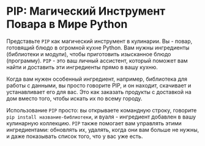 # PIP: Магический Инструмент Повара в Мире Python

Представьте `PIP` как магический инструмент в кулинарии. Вы - повар, готовящий блюдо в огромной кухне Python. Вам нужны ингредиенты (библиотеки и модули), чтобы приготовить изысканное блюдо (программу). `PIP` - это ваш личный ассистент, который поможет вам найти и доставить эти ингредиенты прямо в вашу кухню.

Когда вам нужен особенный ингредиент, например, библиотека для работы с данными, вы просто говорите PIP, и он находит, скачивает и устанавливает его для вас. Это как заказать продукты с доставкой на дом вместо того, чтобы искать их по всему городу.

Использование `PIP` просто: вы открываете командную строку, говорите `pip install название-библиотеки`, и вуаля - ингредиент добавлен в вашу кулинарную коллекцию. `PIP` также помогает вам управлять этими ингредиентами: обновлять их, удалять, когда они вам больше не нужны, и даже показывать список того, что у вас уже есть.
